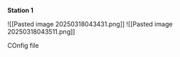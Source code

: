**Station 1**

![[Pasted image 20250318043431.png]]
![[Pasted image 20250318043511.png]]

COnfig file
